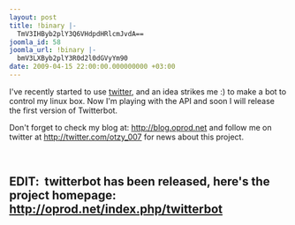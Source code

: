 ```yaml
---
layout: post
title: !binary |-
  TmV3IHByb2plY3Q6VHdpdHRlcmJvdA==
joomla_id: 58
joomla_url: !binary |-
  bmV3LXByb2plY3R0d2l0dGVyYm90
date: 2009-04-15 22:00:00.000000000 +03:00
---
```

<p>I've recently started to use <a href="http://twitter.com/">twitter</a>, and an idea strikes me :) to make a bot  to control my linux box. Now I'm playing with the API and soon I will release the first version of Twitterbot.</p>
<div>Don't forget to check my blog at: <a href="http://blog.oprod.net">http://blog.oprod.net</a> and follow me on twitter at <a href="http://twitter.com/otzy_007">http://twitter.com/otzy_007</a> for news about this project.</div>
<p> </p>
<h2>EDIT:  twitterbot has been released, here's the project homepage: <a href="http://oprod.net/index.php/twitterbot">http://oprod.net/index.php/twitterbot</a></h2>

